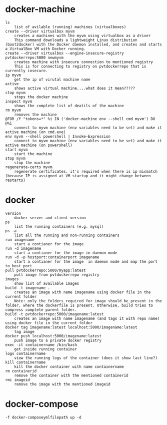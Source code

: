 # docker-machine
	ls
		list of avilable (running) machines (virtualboxes)
	create --driver virtualbox myvm
		creates a machines with the myvm using virtualbox as a driver
		This command downloads a lightweight Linux distribution (boot2docker) with the Docker daemon installed, and creates and starts a VirtualBox VM with Docker running.
	create --driver virtualbox --engine-insecure-registry pvtdockerrepo:5000 newmyvm
		creates machine with insecure connection to mentioned registry
		This is for connecting to registry on pvtdockerrepo that is currently insecure.
	ip myvm
		get the ip of virutal machine name
	active
		shows active virtual machine....what does it mean?????
	stop myvm
		stops the docker machine
	inspect myvm
		shows the complete list of deatils of the machine
	rm myvm
		removes the machine
	@FOR /f "tokens=*" %i IN ('docker-machine env --shell cmd myvm') DO @%i
		connect to myvm machine (env variables need to be set) and make it active machine (on cmd.exe)
	env myvm --shell powershell | Invoke-Expression	
		connect to myvm machine (env variables need to be set) and make it active machine (on powershell)
	start myvm
		start the machine
	stop myvm
		stop the machine
	regenerate-certs myvm
		regenerate certificates. it's required when there is ip mismatch (because IP is assigned at VM startup and it might change between restarts)
		
# docker
	version
		docker server and client version
	ps
		list the running containers (e.g. mysql)
	ps -a
		list all the running and non-running containers
	run imagename
		start a contianer for the image
	run -d imagename
		start a contianer for the image in daemon mode
	run -d -p hostport:containerport imagename
		start a contianer for the image  in daemon mode and map the port to host port
	pull pvtdockerrepo:5000/myapp:latest
		pull image from pvtdockerrepo registry
	images
		show list of available images
	build -t imagename .
		creates an image with name imagename using docker file in the current folder
		Note: only the folders required for image should be present in the folder, where the dockerfile is present. Otherwise, build tries to compress complete parent folder.
	build -t pvtdockerrepo:5000/imagename:latest
		creates an image with name imagename (and tags it with repo name) using docker file in the current folder
	docker tag imagename:latest localhost:5000/imagename:latest
		tag image
	docker push localhost:5000/imagename:latest
		push image to a private docker registry
	exec -it containername /bin/bash
		get inside running container 
	logs containername
		view the running logs of the container (does it show last line?)
	kill containername
		kill the docker container with name containername
	rm containerid
		remove the container with the mentioned containerid
	rmi imageid
		remove the image with the mentioned imageid

# docker-compose
	-f docker-composeymlfilepath up -d
